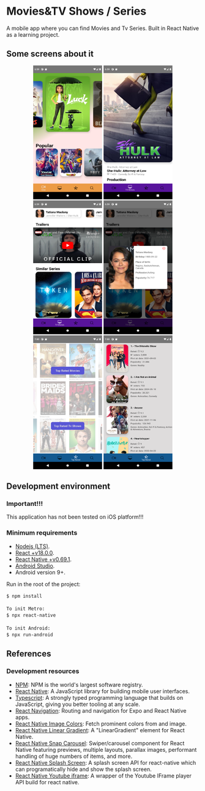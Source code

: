 # Movies&TV Shows / Series

A mobile app where you can find Movies and Tv Series. Built in React Native as a learning project.

## Some screens about it

<p align="center">
  <img style="width: 180px; height: 350px" src="./src/assets/readme/readme-1.png"/>
  <img style="width: 180px; height: 350px" src="./src/assets/readme/readme-3.png"/>
  <img style="width: 180px; height: 350px" src="./src/assets/readme/readme-4.png"/>
  <img style="width: 180px; height: 350px" src="./src/assets/readme/readme-5.png"/>
  <img style="width: 180px; height: 350px" src="./src/assets/readme/readme-6.png"/>
  <img style="width: 180px; height: 350px" src="./src/assets/readme/readme-7.png"/>
</p>


## Development environment

### Important!!!
This application has not been tested on iOS platform!!!

### Minimum requirements

- [Nodejs (LTS)](https://nodejs.org/es/).
- [React +v18.0.0](https://es.reactjs.org/).
- [React Native +v0.69.1](https://reactnative.dev/).
- [Android Studio](https://developer.android.com/studio).
- Android version 9+.

Run in the root of the project:

```sh
$ npm install

To init Metro:
$ npx react-native

To init Android:
$ npx run-android
```

## References

### Development resources

- [NPM](https://docs.npmjs.com/): NPM is the world's largest software registry.
- [React Native](https://reactnative.dev/): A JavaScript library for building mobile user interfaces.
- [Typescript](https://www.typescriptlang.org/): A strongly typed programming language that builds on JavaScript, giving you better tooling at any scale.
- [React Navigation](https://reactnavigation.org/): Routing and navigation for Expo and React Native apps.
- [React Native Image Colors](https://www.npmjs.com/package/react-native-image-colors): Fetch prominent colors from and image.
- [React Native Linear Gradient](https://www.npmjs.com/package/react-native-linear-gradient): A "LinearGradient" element for React Native.
- [React Native Snap Carousel](https://github.com/meliorence/react-native-snap-carousel): Swiper/carousel component for React Native featuring previews, multiple layouts, parallax images, performant handling of huge numbers of items, and more.
- [React Native Splash Screen](https://www.npmjs.com/package/react-native-splash-screen): A splash screen API for react-native which can programatically hide and show the splash screen.
- [React Native Youtube iframe](https://www.npmjs.com/package/react-native-youtube-iframe): A wrapper of the Youtube IFrame player API build for react native.